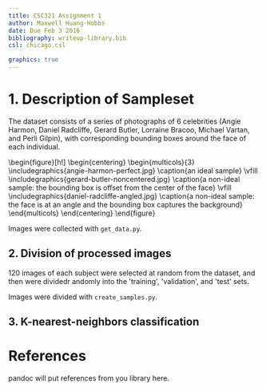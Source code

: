 ```yaml
---  
title: CSC321 Assignment 1
author: Maxwell Huang-Hobbs
date: Due Feb 3 2016
bibliography: writeup-library.bib
csl: chicago.csl

graphics: true
---  
```


# 1. Description of Sampleset

The dataset consists of a series of photographs of 6 celebrities (Angie Harmon, Daniel Radcliffe, Gerard Butler, Lorraine Bracoo, Michael Vartan, and Perli Gilpin), with corresponding bounding boxes around the face of each individual.

\begin{figure}[h!]
\begin{centering}
    \begin{multicols}{3}
    \includegraphics{angie-harmon-perfect.jpg}
    \caption{an ideal sample}
    \vfill
    \includegraphics{gerard-butler-noncentered.jpg}
    \caption{a non-ideal sample: the bounding box is offset from the center
             of the face}
    \vfill
    \includegraphics{daniel-radcliffe-angled.jpg}
    \caption{a non-ideal sample: the face is at an angle and the bounding
             box captures the background}
    \end{multicols}
\end{centering}
\end{figure}

Images were collected with `get_data.py`.

## 2. Division of processed images
120 images of each subject were selected at random from the dataset, and 
then were dividedr andomly into the 'training', 'validation', and 'test' sets.

Images were divided with `create_samples.py`.

## 3. K-nearest-neighbors classification

# References

pandoc will put references from you library here.

